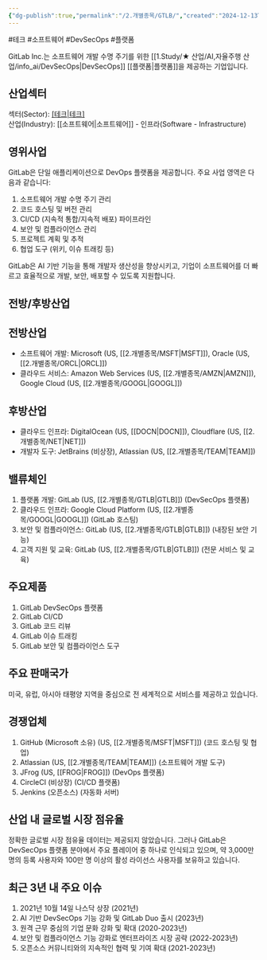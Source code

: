 ```yaml
---
{"dg-publish":true,"permalink":"/2.개별종목/GTLB/","created":"2024-12-13T21:49:20.980+09:00","updated":"2025-06-03T20:05:59.338+09:00"}
---
```


#테크 #소프트웨어 #DevSecOps #플랫폼


GitLab Inc.는 소프트웨어 개발 수명 주기를 위한 [[1.Study/★ 산업/AI,자율주행 산업/info_ai/DevSecOps\|DevSecOps]] [[플랫폼\|플랫폼]]을 제공하는 기업입니다.

## 산업섹터

섹터(Sector): [[테크\|테크]](Technology)  
산업(Industry): [[소프트웨어\|소프트웨어]] - 인프라(Software - Infrastructure)

## 영위사업

GitLab은 단일 애플리케이션으로 DevOps 플랫폼을 제공합니다. 주요 사업 영역은 다음과 같습니다:

1. 소프트웨어 개발 수명 주기 관리
2. 코드 호스팅 및 버전 관리
3. CI/CD (지속적 통합/지속적 배포) 파이프라인
4. 보안 및 컴플라이언스 관리
5. 프로젝트 계획 및 추적
6. 협업 도구 (위키, 이슈 트래킹 등)

GitLab은 AI 기반 기능을 통해 개발자 생산성을 향상시키고, 기업이 소프트웨어를 더 빠르고 효율적으로 개발, 보안, 배포할 수 있도록 지원합니다.

## 전방/후방산업

## 전방산업

- 소프트웨어 개발: Microsoft (US, [[2.개별종목/MSFT\|MSFT]]), Oracle (US, [[2.개별종목/ORCL\|ORCL]])
- 클라우드 서비스: Amazon Web Services (US, [[2.개별종목/AMZN\|AMZN]]), Google Cloud (US, [[2.개별종목/GOOGL\|GOOGL]])

## 후방산업

- 클라우드 인프라: DigitalOcean (US, [[DOCN\|DOCN]]), Cloudflare (US, [[2.개별종목/NET\|NET]])
- 개발자 도구: JetBrains (비상장), Atlassian (US, [[2.개별종목/TEAM\|TEAM]])

## 밸류체인

1. 플랫폼 개발: GitLab (US, [[2.개별종목/GTLB\|GTLB]]) (DevSecOps 플랫폼)
2. 클라우드 인프라: Google Cloud Platform (US, [[2.개별종목/GOOGL\|GOOGL]]) (GitLab 호스팅)
3. 보안 및 컴플라이언스: GitLab (US, [[2.개별종목/GTLB\|GTLB]]) (내장된 보안 기능)
4. 고객 지원 및 교육: GitLab (US, [[2.개별종목/GTLB\|GTLB]]) (전문 서비스 및 교육)

## 주요제품

1. GitLab DevSecOps 플랫폼
2. GitLab CI/CD
3. GitLab 코드 리뷰
4. GitLab 이슈 트래킹
5. GitLab 보안 및 컴플라이언스 도구

## 주요 판매국가

미국, 유럽, 아시아 태평양 지역을 중심으로 전 세계적으로 서비스를 제공하고 있습니다.

## 경쟁업체

1. GitHub (Microsoft 소유) (US, [[2.개별종목/MSFT\|MSFT]]) (코드 호스팅 및 협업)
2. Atlassian (US, [[2.개별종목/TEAM\|TEAM]]) (소프트웨어 개발 도구)
3. JFrog (US, [[FROG\|FROG]]) (DevOps 플랫폼)
4. CircleCI (비상장) (CI/CD 플랫폼)
5. Jenkins (오픈소스) (자동화 서버)

## 산업 내 글로벌 시장 점유율

정확한 글로벌 시장 점유율 데이터는 제공되지 않았습니다. 그러나 GitLab은 DevSecOps 플랫폼 분야에서 주요 플레이어 중 하나로 인식되고 있으며, 약 3,000만 명의 등록 사용자와 100만 명 이상의 활성 라이선스 사용자를 보유하고 있습니다.

## 최근 3년 내 주요 이슈

1. 2021년 10월 14일 나스닥 상장 (2021년)
2. AI 기반 DevSecOps 기능 강화 및 GitLab Duo 출시 (2023년)
3. 원격 근무 중심의 기업 문화 강화 및 확대 (2020-2023년)
4. 보안 및 컴플라이언스 기능 강화로 엔터프라이즈 시장 공략 (2022-2023년)
5. 오픈소스 커뮤니티와의 지속적인 협력 및 기여 확대 (2021-2023년)